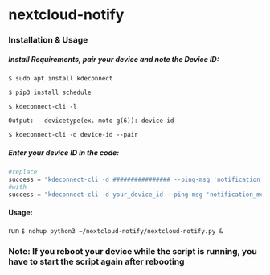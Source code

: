 # nextcloud-notify


### Installation & Usage

  ##### Install Requirements, pair your device and note the Device ID:

`$ sudo apt install kdeconnect`

`$ pip3 install schedule`

`$ kdeconnect-cli -l`

`Output: - devicetype(ex. moto g(6)): device-id`

`$ kdeconnect-cli -d device-id --pair`


##### Enter your device ID in the code:

```python
#replace
success = "kdeconnect-cli -d ################ --ping-msg 'notification_message'"
#with
success = "kdeconnect-cli -d your_device_id --ping-msg 'notification_message'"


```
#### Usage:

run `$ nohup python3 ~/nextcloud-notify/nextcloud-notify.py &`

### Note: If you reboot your device while the script is running, you have to start the script again after rebooting
